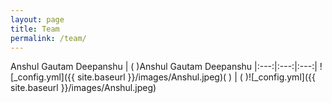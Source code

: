 ```yaml
---
layout: page
title: Team
permalink: /team/
---
```


Anshul Gautam Deepanshu    | (   )Anshul Gautam Deepanshu
|:---:|:---:|:---:|
![_config.yml]({{ site.baseurl }}/images/Anshul.jpeg)(   ) | (   )![_config.yml]({{ site.baseurl }}/images/Anshul.jpeg)


